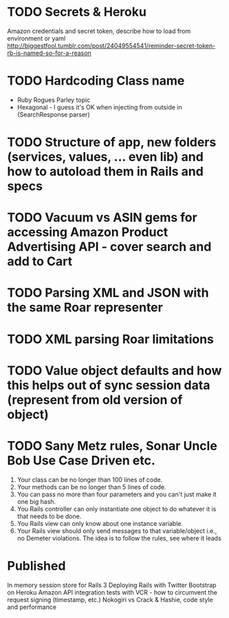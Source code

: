 # TODO Secrets & Heroku
  Amazon credentials and secret token, describe how to load from environment or yaml
  http://biggestfool.tumblr.com/post/24049554541/reminder-secret-token-rb-is-named-so-for-a-reason

# TODO Hardcoding Class name
  * Ruby Rogues Parley topic
  * Hexagonal - I guess it's OK when injecting from outside in (SearchResponse parser)

# TODO Structure of app, new folders (services, values, ... even lib) and how to autoload them in Rails and specs

# TODO Vacuum vs ASIN gems for accessing Amazon Product Advertising API - cover search and add to Cart

# TODO Parsing XML and JSON with the same Roar representer

# TODO XML parsing Roar limitations

# TODO Value object defaults and how this helps out of sync session data (represent from old version of object)

# TODO Sany Metz rules, Sonar Uncle Bob Use Case Driven etc.
1. Your class can be no longer than 100 lines of code.
2. Your methods can be no longer than 5 lines of code.
3. You can pass no more than four parameters and you can't just make it one big hash.
4. You Rails controller can only instantiate one object to do whatever it is that needs to be done.
5. You Rails view can only know about one instance variable.
6. Your Rails view should only send messages to that variable/object i.e., no Demeter violations.
The idea is to follow the rules, see where it leads

# Published

In memory session store for Rails 3
Deploying Rails with Twitter Bootstrap on Heroku
Amazon API integration tests with VCR - how to circumvent the request signing (timestamp, etc.)
Nokogiri vs Crack & Hashie, code style and performance